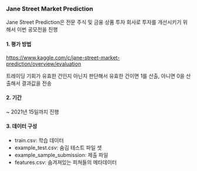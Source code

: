 ### Jane Street Market Prediction

Jane Street Prediction은 전문 주식 및 금융 상품 투자 회사로 투자를 개선시키기 위해서 이번 공모전을 진행

#### 1. 평가 방법

https://www.kaggle.com/c/jane-street-market-prediction/overview/evaluation

트레이딩 기회가 유효한 건인지 아닌지 판단해서
유효한 건이면 1를 산출, 아니면 0을 산출해서 결과값을 전송

#### 2. 기간
~ 2021년 15일까지 진행

#### 3. 데이터 구성
- train.csv: 학습 데이터
- example_test.csv: 숨김 테스트 파일 셋
- example_sample_submission: 제출 파일
- features.csv: 숨겨져있는 피쳐들의 메타데이터
